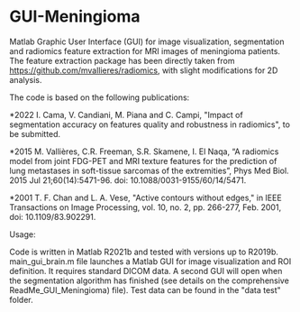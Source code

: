 # GUI-Meningioma

Matlab Graphic User Interface (GUI) for image visualization, segmentation and radiomics feature extraction for MRI images of meningioma patients. The feature extraction package has been directly taken from https://github.com/mvallieres/radiomics, with slight modifications for 2D analysis.  

The code is based on the following publications:

*2022 I. Cama, V. Candiani, M. Piana and C. Campi, "Impact of segmentation accuracy on features quality and robustness in radiomics", to be submitted.

*2015 M. Vallières, C.R. Freeman, S.R. Skamene, I. El Naqa, “A radiomics model from joint FDG-PET and MRI texture features for the prediction of lung metastases in soft-tissue sarcomas of the extremities”, Phys Med Biol. 2015 Jul 21;60(14):5471-96. doi: 10.1088/0031-9155/60/14/5471.

*2001 T. F. Chan and L. A. Vese, "Active contours without edges," in IEEE Transactions on Image Processing, vol. 10, no. 2, pp. 266-277, Feb. 2001, doi: 10.1109/83.902291.

Usage:

Code is written in Matlab R2021b and tested with versions up to R2019b.
main_gui_brain.m file launches a Matlab GUI for image visualization and ROI definition. It requires standard DICOM data. A second GUI will open when the segmentation algorithm has finished (see details on the comprehensive ReadMe_GUI_Meningioma) file). Test data can be found in the "data test" folder.

